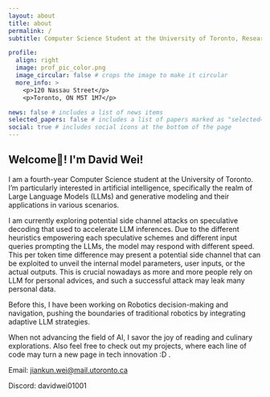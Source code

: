 ```yaml
---
layout: about
title: about
permalink: /
subtitle: Computer Science Student at the University of Toronto, Researcher at MEDCVR Lab, QA Engineer at Uken Games Inc.

profile:
  align: right
  image: prof_pic_color.png
  image_circular: false # crops the image to make it circular
  more_info: >
    <p>120 Nassau Street</p>
    <p>Toronto, ON M5T 1M7</p>

news: false # includes a list of news items
selected_papers: false # includes a list of papers marked as "selected={true}"
social: true # includes social icons at the bottom of the page
---
```


## Welcome👋! I'm David Wei! 
I am a fourth-year Computer Science student at the University of Toronto. I’m particularly interested in artificial intelligence, specifically the realm of Large Language Models (LLMs) and generative modeling and their applications in various scenarios.

I am currently exploring potential side channel attacks on speculative decoding that used to accelerate LLM inferences. Due to the different heuristics empowering each speculative schemes and different input queries prompting the LLMs, the model may respond with different speed. This per token time difference may present a potential side channel that can be exploited to unveil the internal model parameters, user inputs, or the actual outputs. This is crucial nowadays as more and more people rely on LLM for personal advices, and such a successful attack may leak many personal data. 

Before this, I have been working on Robotics decision-making and navigation, pushing the boundaries of traditional robotics by integrating adaptive LLM strategies.

When not advancing the field of AI, I savor the joy of reading and culinary explorations. Also feel free to check out my projects, where each line of code may turn a new page in tech innovation :D .

Email: jiankun.wei@mail.utoronto.ca

Discord: davidwei01001
